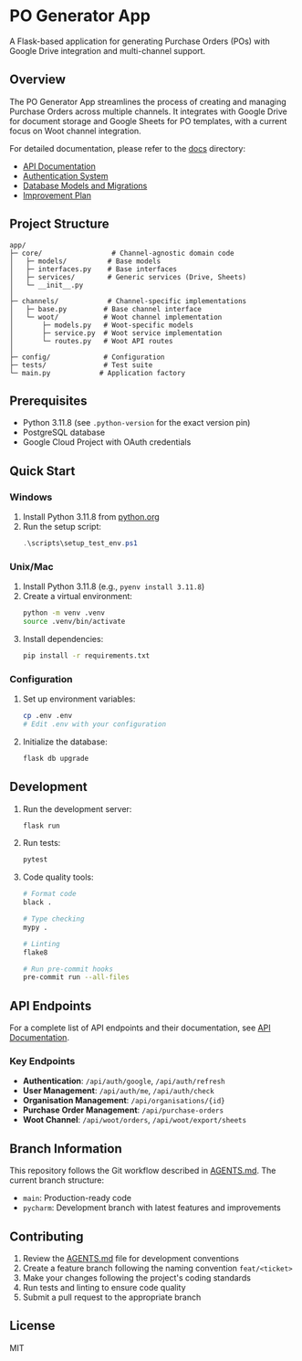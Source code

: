# PO Generator App

A Flask-based application for generating Purchase Orders (POs) with Google Drive integration and multi-channel support.

## Overview

The PO Generator App streamlines the process of creating and managing Purchase Orders across multiple channels. It integrates with Google Drive for document storage and Google Sheets for PO templates, with a current focus on Woot channel integration.

For detailed documentation, please refer to the [docs](./docs) directory:
- [API Documentation](./docs/api.md)
- [Authentication System](./docs/authentication.md)
- [Database Models and Migrations](./docs/database.md)
- [Improvement Plan](./docs/plan.md)

## Project Structure

```
app/
├─ core/                 # Channel-agnostic domain code
│   ├─ models/          # Base models
│   ├─ interfaces.py    # Base interfaces
│   ├─ services/        # Generic services (Drive, Sheets)
│   └─ __init__.py
│
├─ channels/            # Channel-specific implementations
│   ├─ base.py         # Base channel interface
│   └─ woot/           # Woot channel implementation
│       ├─ models.py   # Woot-specific models
│       ├─ service.py  # Woot service implementation
│       └─ routes.py   # Woot API routes
│
├─ config/             # Configuration
├─ tests/              # Test suite
└─ main.py            # Application factory
```

## Prerequisites

- Python 3.11.8 (see `.python-version` for the exact version pin)
- PostgreSQL database
- Google Cloud Project with OAuth credentials

## Quick Start

### Windows
1. Install Python 3.11.8 from [python.org](https://www.python.org/downloads/release/python-3118/)
2. Run the setup script:
   ```powershell
   .\scripts\setup_test_env.ps1
   ```

### Unix/Mac
1. Install Python 3.11.8 (e.g., `pyenv install 3.11.8`)
2. Create a virtual environment:
   ```bash
   python -m venv .venv
   source .venv/bin/activate
   ```
3. Install dependencies:
   ```bash
   pip install -r requirements.txt
   ```

### Configuration

1. Set up environment variables:
   ```bash
   cp .env .env
   # Edit .env with your configuration
   ```

2. Initialize the database:
   ```bash
   flask db upgrade
   ```

## Development

1. Run the development server:
   ```bash
   flask run
   ```

2. Run tests:
   ```bash
   pytest
   ```

3. Code quality tools:
   ```bash
   # Format code
   black .

   # Type checking
   mypy .

   # Linting
   flake8

   # Run pre-commit hooks
   pre-commit run --all-files
   ```

## API Endpoints

For a complete list of API endpoints and their documentation, see [API Documentation](./docs/api.md).

### Key Endpoints

- **Authentication**: `/api/auth/google`, `/api/auth/refresh`
- **User Management**: `/api/auth/me`, `/api/auth/check`
- **Organisation Management**: `/api/organisations/{id}`
- **Purchase Order Management**: `/api/purchase-orders`
- **Woot Channel**: `/api/woot/orders`, `/api/woot/export/sheets`

## Branch Information

This repository follows the Git workflow described in [AGENTS.md](./AGENTS.md). The current branch structure:

- `main`: Production-ready code
- `pycharm`: Development branch with latest features and improvements

## Contributing

1. Review the [AGENTS.md](./AGENTS.md) file for development conventions
2. Create a feature branch following the naming convention `feat/<ticket>`
3. Make your changes following the project's coding standards
4. Run tests and linting to ensure code quality
5. Submit a pull request to the appropriate branch

## License

MIT
